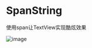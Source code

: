# SpanString
使用span让TextView实现酷炫效果

![image](https://github.com/shuaijia/SpanString/blob/master/img/GIF.gif)
